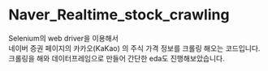 # Naver_Realtime_stock_crawling
<p>
Selenium의 web driver을 이용해서 <br>
  네이버 증권 페이지의 카카오(KaKao) 의 주식 가격 정보를 크롤링 해오는 코드입니다.<br>
  크롤링을 해와 데이터프레임으로 만들어 간단한 eda도 진행해보았습니다.
  </p>
